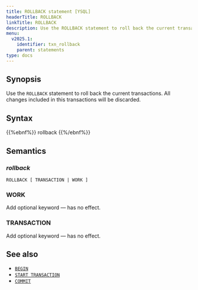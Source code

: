 ```yaml
---
title: ROLLBACK statement [YSQL]
headerTitle: ROLLBACK
linkTitle: ROLLBACK
description: Use the ROLLBACK statement to roll back the current transactions.
menu:
  v2025.1:
    identifier: txn_rollback
    parent: statements
type: docs
---
```


## Synopsis

Use the `ROLLBACK` statement to roll back the current transactions. All changes included in this transactions will be discarded.

## Syntax

{{%ebnf%}}
  rollback
{{%/ebnf%}}

## Semantics

### *rollback*

```
ROLLBACK [ TRANSACTION | WORK ]
```

### WORK

Add optional keyword — has no effect.

### TRANSACTION

Add optional keyword — has no effect.

## See also

- [`BEGIN`](../txn_begin/)
- [`START TRANSACTION`](../txn_start/)
- [`COMMIT`](../txn_commit)
